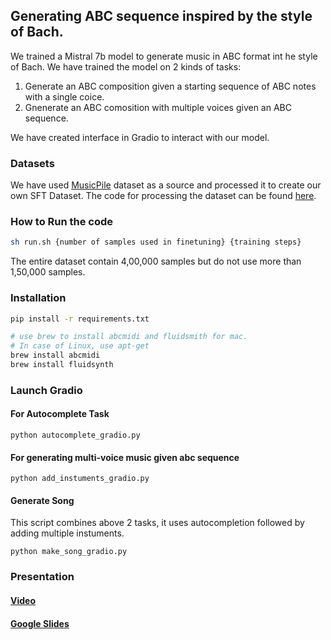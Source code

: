 ## Generating ABC sequence inspired by the style of Bach.

We trained a Mistral 7b model to generate music in ABC format int he style of Bach.
We have trained the model on 2 kinds of tasks:

1. Generate an ABC composition given a starting sequence of ABC notes with a single coice.
2. Gnenerate an ABC comosition with multiple voices given an ABC sequence.

We have created interface in Gradio to interact with our model.

### Datasets
We have used [MusicPile](https://huggingface.co/datasets/m-a-p/MusicPile) dataset as a source and processed it to create our own SFT Dataset. The code for processing the dataset can be found [here](dataloaders/bach.py).

### How to Run the code

```sh
sh run.sh {number of samples used in finetuning} {training steps}
```

The entire dataset contain 4,00,000 samples but do not use more than 1,50,000 samples.

### Installation

```sh
pip install -r requirements.txt

# use brew to install abcmidi and fluidsmith for mac.
# In case of Linux, use apt-get
brew install abcmidi
brew install fluidsynth
```

### Launch Gradio

#### For Autocomplete Task

```
python autocomplete_gradio.py
```

#### For generating multi-voice music given abc sequence

```
python add_instuments_gradio.py
```

#### Generate Song

This script combines above 2 tasks, it uses autocompletion followed by adding multiple instuments.

```
python make_song_gradio.py
```

### Presentation
#### [Video](https://drive.google.com/file/d/1X8h3CqkjCTflOl46gcovunlC1YoY4J_A/view?usp=drive_link)
#### [Google Slides](https://docs.google.com/presentation/d/11IcnbdRHho4NRhtQzwq22lT9n8xiBSqabtFkFf6LIgQ/edit?usp=drive_link)
